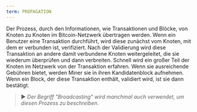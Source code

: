 ```yaml
---
term: PROPAGATION
---
```


Der Prozess, durch den Informationen, wie Transaktionen und Blöcke, von Knoten zu Knoten im Bitcoin-Netzwerk übertragen werden. Wenn ein Benutzer eine Transaktion durchführt, wird diese zunächst vom Knoten, mit dem er verbunden ist, verifiziert. Nach der Validierung wird diese Transaktion an andere damit verbundene Knoten weitergeleitet, die sie wiederum überprüfen und dann verbreiten. Schnell wird ein großer Teil der Knoten im Netzwerk von der Transaktion erfahren. Wenn sie ausreichende Gebühren bietet, werden Miner sie in ihren Kandidatenblock aufnehmen. Wenn ein Block, der diese Transaktion enthält, validiert wird, ist sie dann bestätigt.

> ► *Der Begriff "Broadcasting" wird manchmal auch verwendet, um diesen Prozess zu beschreiben.*